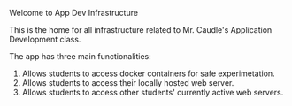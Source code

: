 Welcome to App Dev Infrastructure

This is the home for all infrastructure related to Mr. Caudle's Application Development class.

The app has three main functionalities:
1. Allows students to access docker containers for safe experimetation.
2. Allows students to access their locally hosted web server.
3. Allows students to access other students' currently active web servers.
